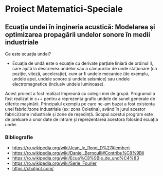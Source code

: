 # **Proiect Matematici-Speciale**
## Ecuația undei în ingineria acustică: Modelarea și optimizarea propagării undelor sonore în medii industriale

 Ce este ecuația undei?
 - Ecuația de undă este o ecuație cu derivate parțiale liniară de ordinul II, care ajută la descrierea undelor sau a câmpurilor de unde staționare (ca poziție, viteză, accelerație), cum ar fi undele mecanice (de exemplu, undele apei, undele sonore și undele seismice) sau undele electromagnetice (inclusiv undele luminoase).

Acest proiect a fost realizat împreună cu colegii mei de grupă. 
Programul a fost realizat in c++ pentru a reprezenta grafic undele de sunet generate de diferite mașinării. Principalul exemplu pe care ne-am bazat a fost existenta unei fabrici/zone industriale (ex: zona Coletina), având în jurul acestor fabrici/zone industriale și zone de reședință.
Scopul acestui program este de preluare a unor date de intrare și reprezentarea acestora folosind ecuația undei.

### Bibliografie
- https://ro.wikipedia.org/wiki/Jean_le_Rond_D%27Alembert
- https://ro.wikipedia.org/wiki/Daniel_Bernoulli#Contribu%C8%9Bii
- https://ro.wikipedia.org/wiki/Ecua%C8%9Bie_de_und%C4%83
- https://ro.wikipedia.org/wiki/Serie_Fourier
- https://chatgpt.com/
